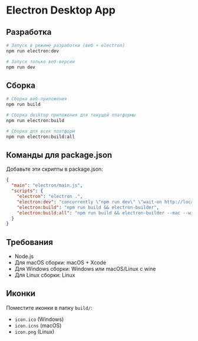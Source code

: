 # Electron Desktop App

## Разработка
```bash
# Запуск в режиме разработки (веб + electron)
npm run electron:dev

# Запуск только веб-версии
npm run dev
```

## Сборка
```bash
# Сборка веб-приложения
npm run build

# Сборка desktop приложения для текущей платформы
npm run electron:build

# Сборка для всех платформ
npm run electron:build:all
```

## Команды для package.json
Добавьте эти скрипты в package.json:

```json
{
  "main": "electron/main.js",
  "scripts": {
    "electron": "electron .",
    "electron:dev": "concurrently \"npm run dev\" \"wait-on http://localhost:8080 && electron .\"",
    "electron:build": "npm run build && electron-builder",
    "electron:build:all": "npm run build && electron-builder --mac --win --linux"
  }
}
```

## Требования
- Node.js
- Для macOS сборки: macOS + Xcode
- Для Windows сборки: Windows или macOS/Linux с wine
- Для Linux сборки: Linux

## Иконки
Поместите иконки в папку `build/`:
- `icon.ico` (Windows)
- `icon.icns` (macOS) 
- `icon.png` (Linux)